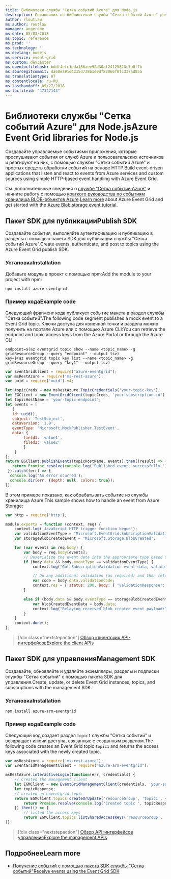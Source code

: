 ```yaml
---
title: Библиотеки службы "Сетка событий Azure" для Node.js
description: Справочник по библиотекам службы "Сетка событий Azure" для Node.js
author: rloutlaw
ms.author: routlaw
manager: angerobe
ms.date: 05/03/2018
ms.topic: reference
ms.prod: ''
ms.technology: ''
ms.devlang: nodejs
ms.service: event-grid
ms.custom: devcenter
ms.openlocfilehash: bddf4efc1eda186aee92d30af24125823c7a8f7b
ms.sourcegitcommit: da60ea91d4215d738b1e0df82066f0fc337ad85a
ms.translationtype: HT
ms.contentlocale: ru-RU
ms.lasthandoff: 09/27/2018
ms.locfileid: "47347143"
---
```

# <a name="azure-event-grid-libraries-for-nodejs"></a><span data-ttu-id="03c64-103">Библиотеки службы "Сетка событий Azure" для Node.js</span><span class="sxs-lookup"><span data-stu-id="03c64-103">Azure Event Grid libraries for Node.js</span></span>

<span data-ttu-id="03c64-104">Создавайте управляемые событиями приложения, которые прослушивают события от служб Azure и пользовательских источников и реагируют на них, с помощью службы "Сетка событий Azure" и простых средств обработки событий на основе HTTP.</span><span class="sxs-lookup"><span data-stu-id="03c64-104">Build event-driven applications that listen and react to events from Azure services and custom sources using simple HTTP-based event handling with Azure Event Grid.</span></span>

<span data-ttu-id="03c64-105">См. дополнительные сведения о [службе "Сетка событий Azure"](/azure/event-grid/overview) и начните работу с помощью [краткого руководства по событиям хранилища BLOB-объектов Azure](/azure/storage/blobs/storage-blob-event-quickstart).</span><span class="sxs-lookup"><span data-stu-id="03c64-105">[Learn more](/azure/event-grid/overview) about Azure Event Grid and get started with the [Azure Blob storage event tutorial](/azure/storage/blobs/storage-blob-event-quickstart).</span></span> 

## <a name="publish-sdk"></a><span data-ttu-id="03c64-106">Пакет SDK для публикации</span><span class="sxs-lookup"><span data-stu-id="03c64-106">Publish SDK</span></span>

<span data-ttu-id="03c64-107">Создавайте события, выполняйте аутентификацию и публикацию в разделы с помощью пакета SDK для публикации службы "Сетка событий Azure".</span><span class="sxs-lookup"><span data-stu-id="03c64-107">Create events, authenticate, and post to topics using the Azure Event Grid publish SDK.</span></span>

### <a name="installation"></a><span data-ttu-id="03c64-108">Установка</span><span class="sxs-lookup"><span data-stu-id="03c64-108">Installation</span></span>

<span data-ttu-id="03c64-109">Добавьте модуль в проект с помощью npm:</span><span class="sxs-lookup"><span data-stu-id="03c64-109">Add the module to your project with npm:</span></span>

```bash
npm install azure-eventgrid
```

### <a name="example-code"></a><span data-ttu-id="03c64-110">Пример кода</span><span class="sxs-lookup"><span data-stu-id="03c64-110">Example code</span></span>

<span data-ttu-id="03c64-111">Следующий фрагмент кода публикует событие макета в раздел службы "Сетка событий".</span><span class="sxs-lookup"><span data-stu-id="03c64-111">The following code segment publishes a mock event to a Event Grid topic.</span></span> <span data-ttu-id="03c64-112">Ключи доступа для конечной точки и раздела можно получить на портале Azure или с помощью Azure CLI:</span><span class="sxs-lookup"><span data-stu-id="03c64-112">You can retrieve the endpoint and topic access keys from the Azure Portal or through the Azure CLI:</span></span>

```azurecli-interactive
endpoint=$(az eventgrid topic show --name <topic_name> -g gridResourceGroup --query "endpoint" --output tsv)
key=$(az eventgrid topic key list --name <topic_name> -g gridResourceGroup --query "key1" --output tsv)
```

```javascript
var EventGridClient = require("azure-eventgrid");
var msRestAzure = require('ms-rest-azure');
var uuid = require('uuid').v4;

let topicCreds = new msRestAzure.TopicCredentials('your-topic-key');
let EGClient = new EventGridClient(topicCreds, 'your-subscription-id');
let topicHostName = 'your-topic-endpoint';
let events = [
   {
   id: uuid(),
   subject: 'TestSubject',
   dataVersion: '1.0',
   eventType: 'Microsoft.MockPublisher.TestEvent',
   data: {
        field1: 'value1',
        filed2: 'value2'
        }
    }
];
return EGClient.publishEvents(topicHostName, events).then((result) => {
   return Promise.resolve(console.log('Published events successfully.'));
 }).catch((err) => {
  console.log('An error ocurred');
  console.dir(err, {depth: null, colors: true});
});
```

<span data-ttu-id="03c64-113">В этом примере показано, как обрабатывать событие из службы хранилища Azure:</span><span class="sxs-lookup"><span data-stu-id="03c64-113">This sample shows how to handle an event from Azure Storage:</span></span>

```javascript
var http = require('http');

module.exports = function (context, req) {
    context.log('JavaScript HTTP trigger function begun');
    var validationEventType = "Microsoft.EventGrid.SubscriptionValidationEvent";
    var storageBlobCreatedEvent = "Microsoft.Storage.BlobCreated";

    for (var events in req.body) {
        var body = req.body[events];
        // Deserialize the event data into the appropriate type based on event type  
        if (body.data && body.eventType == validationEventType) {
            context.log("Got SubscriptionValidation event data, validation code: " + body.data.validationCode + " topic: " + body.topic);

            // Do any additional validation (as required) and then return back the below response
            var code = body.data.validationCode;
            context.res = { status: 200, body: { "ValidationResponse": code } };
        }

        else if (body.data && body.eventType == storageBlobCreatedEvent) {
            var blobCreatedEventData = body.data;
            context.log("Relaying received blob created event payload:" + JSON.stringify(blobCreatedEventData));
        }
    }
    context.done();
};
```

> [!div class="nextstepaction"]
> [<span data-ttu-id="03c64-114">Обзор клиентских API-интерфейсов</span><span class="sxs-lookup"><span data-stu-id="03c64-114">Explore the client APIs</span></span>](/javascript/api/overview/azure/eventgrid/client)

## <a name="management-sdk"></a><span data-ttu-id="03c64-115">Пакет SDK для управления</span><span class="sxs-lookup"><span data-stu-id="03c64-115">Management SDK</span></span>

<span data-ttu-id="03c64-116">Создавайте, обновляйте и удаляйте экземпляры, разделы и подписки службы "Сетка событий" с помощью пакета SDK для управления.</span><span class="sxs-lookup"><span data-stu-id="03c64-116">Create, update, or delete Event Grid instances, topics, and subscriptions with the management SDK.</span></span>

### <a name="installation"></a><span data-ttu-id="03c64-117">Установка</span><span class="sxs-lookup"><span data-stu-id="03c64-117">Installation</span></span>

```
npm install azure-arm-eventgrid
```

### <a name="example-code"></a><span data-ttu-id="03c64-118">Пример кода</span><span class="sxs-lookup"><span data-stu-id="03c64-118">Example code</span></span>

<span data-ttu-id="03c64-119">Следующий код создает раздел `topic1` службы "Сетка событий" и возвращает ключи доступа, связанные с созданным разделом.</span><span class="sxs-lookup"><span data-stu-id="03c64-119">The following code creates an Event Grid topic `topic1` and returns the access keys associated with the newly created topic.</span></span>

```javascript
var msRestAzure = require('ms-rest-azure');
var EventGridManagementClient = require("azure-arm-eventgrid");

msRestAzure.interactiveLogin(function(err, credentials) {
    // Created the management client
    let EGMClient = new EventGridManagementClient(credentials, 'your-subscription-id');
    let topicResponse;
    // created an enventgrid topic
    return EGMClient.topics.createOrUpdate('resourceGroup', 'topic1', { location: 'westus' }).then((topicResponse) => {
        return Promise.resolve(console.log('Created topic ', topicResponse));
    }).then(() => {
        // listed the access keys
        return EGMClient.topics.listSharedAccessKeys('resourceGroup', 'topic1')}
)};
```

> [!div class="nextstepaction"]
> [<span data-ttu-id="03c64-120">Обзор API-интерфейсов управления</span><span class="sxs-lookup"><span data-stu-id="03c64-120">Explore the management APIs</span></span>](/javascript/api/overview/azure/eventgrid/management)

## <a name="learn-more"></a><span data-ttu-id="03c64-121">Подробнее</span><span class="sxs-lookup"><span data-stu-id="03c64-121">Learn more</span></span>

- [<span data-ttu-id="03c64-122">Получение событий с помощью пакета SDK службы "Сетка событий"</span><span class="sxs-lookup"><span data-stu-id="03c64-122">Receive events using the Event Grid SDK</span></span>](/azure/event-grid/receive-events)
